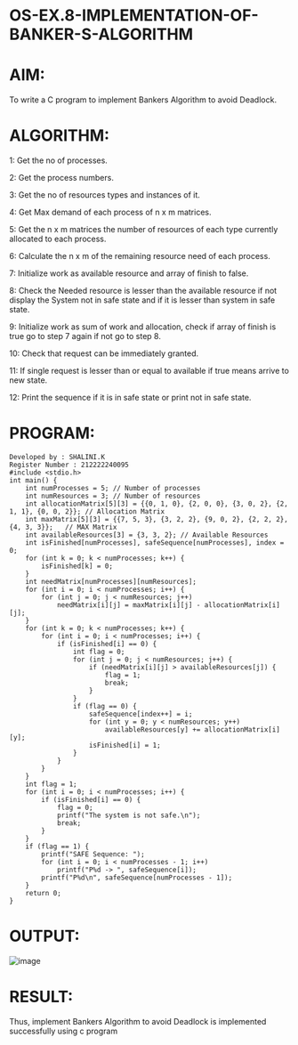 # OS-EX.8-IMPLEMENTATION-OF-BANKER-S-ALGORITHM
# AIM:
To write a C program to implement Bankers Algorithm to avoid Deadlock.

# ALGORITHM:
1: Get the no of processes.

2: Get the process numbers.

3: Get the no of resources types and instances of it.

4: Get Max demand of each process of n x m matrices.

5: Get the n x m matrices the number of resources of each type currently allocated to each process.

6: Calculate the n x m of the remaining resource need of each process.

7: Initialize work as available resource and array of finish to false.

8: Check the Needed resource is lesser than the available resource if not display the System not in safe state and if it is lesser than system in safe state.

9: Initialize work as sum of work and allocation, check if array of finish is true go to step 7 again if not go to step 8.

10: Check that request can be immediately granted.

11: If single request is lesser than or equal to available if true means arrive to new state.

12: Print the sequence if it is in safe state or print not in safe state.

# PROGRAM:
```
Developed by : SHALINI.K
Register Number : 212222240095
#include <stdio.h>
int main() {
    int numProcesses = 5; // Number of processes
    int numResources = 3; // Number of resources
    int allocationMatrix[5][3] = {{0, 1, 0}, {2, 0, 0}, {3, 0, 2}, {2, 1, 1}, {0, 0, 2}}; // Allocation Matrix
    int maxMatrix[5][3] = {{7, 5, 3}, {3, 2, 2}, {9, 0, 2}, {2, 2, 2}, {4, 3, 3}};   // MAX Matrix
    int availableResources[3] = {3, 3, 2}; // Available Resources
    int isFinished[numProcesses], safeSequence[numProcesses], index = 0;
    for (int k = 0; k < numProcesses; k++) {
        isFinished[k] = 0;
    }
    int needMatrix[numProcesses][numResources];
    for (int i = 0; i < numProcesses; i++) {
        for (int j = 0; j < numResources; j++)
            needMatrix[i][j] = maxMatrix[i][j] - allocationMatrix[i][j];
    }
    for (int k = 0; k < numProcesses; k++) {
        for (int i = 0; i < numProcesses; i++) {
            if (isFinished[i] == 0) {
                int flag = 0;
                for (int j = 0; j < numResources; j++) {
                    if (needMatrix[i][j] > availableResources[j]) {
                        flag = 1;
                        break;
                    }
                }
                if (flag == 0) {
                    safeSequence[index++] = i;
                    for (int y = 0; y < numResources; y++)
                        availableResources[y] += allocationMatrix[i][y];
                    isFinished[i] = 1;
                }
            }
        }
    }
    int flag = 1;
    for (int i = 0; i < numProcesses; i++) {
        if (isFinished[i] == 0) {
            flag = 0;
            printf("The system is not safe.\n");
            break;
        }
    }
    if (flag == 1) {
        printf("SAFE Sequence: ");
        for (int i = 0; i < numProcesses - 1; i++)
            printf("P%d -> ", safeSequence[i]);
        printf("P%d\n", safeSequence[numProcesses - 1]);
    }
    return 0;
}
```

# OUTPUT:

![image](https://github.com/shalinikannan23/OS-EX.8-IMPLEMENTATION-OF-BANKER-S-ALGORITHM/assets/118656529/ad69355f-0727-45a7-9a27-fd541ea39317)

# RESULT:
Thus, implement Bankers Algorithm to avoid Deadlock is implemented successfully using c program
